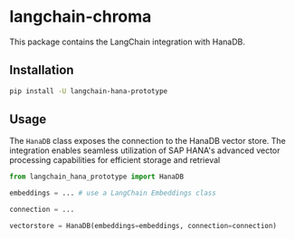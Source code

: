 # langchain-chroma

This package contains the LangChain integration with HanaDB.

## Installation

```bash
pip install -U langchain-hana-prototype
```

## Usage

The `HanaDB` class exposes the connection to the HanaDB vector store. The integration enables seamless utilization of SAP HANA's advanced vector processing capabilities for efficient storage and retrieval

```python
from langchain_hana_prototype import HanaDB

embeddings = ... # use a LangChain Embeddings class

connection = ...

vectorstore = HanaDB(embeddings=embeddings, connection=connection)
```